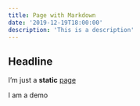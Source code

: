 ```yaml
---
title: Page with Markdown
date: '2019-12-19T18:00:00'
description: 'This is a description'
---
```


## Headline

I’m just a **static** [page](https://google.de)

<Demo>I am a demo</Demo>
